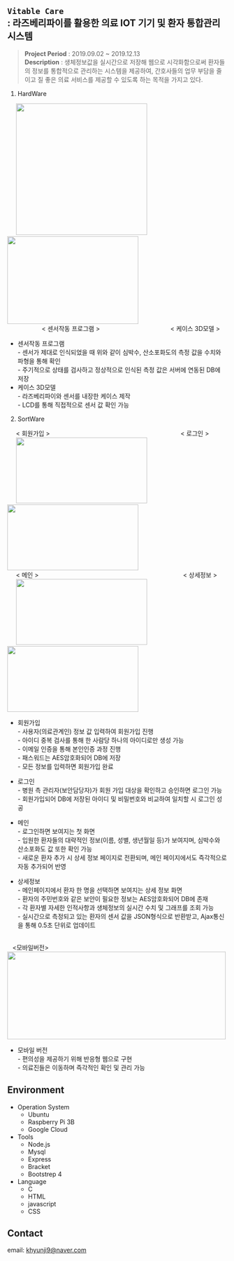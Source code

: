 ## `Vitable Care`<br>: 라즈베리파이를 활용한 의료 IOT 기기 및 환자 통합관리 시스템
> **Project Period** : 2019.09.02 ~ 2019.12.13   
> **Description** : 생체정보값을 실시간으로 저장해 웹으로 시각화함으로써 환자들의 정보를 통합적으로 관리하는 시스템을 제공하여, 간호사들의 업무 부담을 줄이고 질 좋은 의료 서비스를 제공할 수 있도록 하는 목적을 가지고 있다.  

1. HardWare   
 
&nbsp;&nbsp;&nbsp;&nbsp;
<img src="https://user-images.githubusercontent.com/50947775/165087907-931d2bcb-88f0-454c-9978-6bc31d13d353.png" width="300" height="300">
&nbsp;&nbsp;&nbsp;&nbsp;
<img src="https://user-images.githubusercontent.com/50947775/165088102-10ad3436-0311-4427-8e8a-57784ee9f3c4.png" width="300" height="200">   
&nbsp;&nbsp;&nbsp;&nbsp;&nbsp;&nbsp;&nbsp;&nbsp;&nbsp;&nbsp;&nbsp;&nbsp;&nbsp;&nbsp;&nbsp;&nbsp;&nbsp;&nbsp;&nbsp; < 센서작동 프로그램 >
&nbsp;&nbsp;&nbsp;&nbsp;&nbsp;&nbsp;&nbsp;&nbsp;&nbsp;&nbsp;&nbsp;&nbsp;&nbsp;&nbsp;&nbsp;&nbsp;&nbsp;&nbsp;&nbsp;&nbsp;&nbsp;&nbsp;&nbsp;&nbsp;&nbsp;&nbsp;&nbsp;&nbsp;&nbsp;&nbsp;&nbsp;&nbsp;&nbsp;&nbsp;&nbsp;&nbsp;&nbsp;&nbsp;&nbsp; < 케이스 3D모델 >  

* 센서작동 프로그램   
&#45; 센서가 제대로 인식되었을 때 위와 같이 심박수, 산소포화도의 측정 값을 수치와 파형을 통해 확인   
&#45; 주기적으로 상태를 검사하고 정상적으로 인식된 측정 값은 서버에 연동된 DB에 저장   
* 케이스 3D모델   
&#45; 라즈베리파이와 센서를 내장한 케이스 제작   
&#45; LCD를 통해 직접적으로 센서 값 확인 가능   

2. SortWare   

&nbsp;&nbsp;&nbsp;&nbsp; < 회원가입 >
&nbsp;&nbsp;&nbsp;&nbsp;&nbsp;&nbsp;&nbsp;&nbsp;&nbsp;&nbsp;&nbsp;&nbsp;&nbsp;&nbsp;&nbsp;&nbsp;&nbsp;&nbsp;&nbsp;&nbsp;&nbsp;&nbsp;&nbsp;&nbsp;&nbsp;&nbsp;&nbsp;&nbsp;&nbsp;&nbsp;&nbsp;&nbsp;&nbsp;&nbsp;&nbsp;&nbsp;&nbsp;&nbsp;&nbsp;&nbsp;&nbsp;&nbsp;&nbsp;&nbsp;&nbsp;&nbsp;&nbsp;&nbsp;&nbsp;&nbsp;&nbsp;&nbsp;&nbsp;&nbsp;&nbsp;&nbsp;&nbsp;&nbsp;&nbsp;&nbsp;&nbsp;&nbsp;&nbsp;&nbsp;&nbsp;&nbsp;&nbsp;&nbsp;&nbsp;&nbsp;&nbsp;&nbsp;&nbsp;&nbsp; < 로그인 >   
&nbsp;&nbsp;&nbsp;&nbsp;
<img src="https://user-images.githubusercontent.com/50947775/165086014-ccdf660b-b37e-4551-aa85-1d84b94031a8.png" width="300" height="150">
&nbsp;&nbsp;&nbsp;&nbsp;
<img src="https://user-images.githubusercontent.com/50947775/165086104-12482743-d2b3-4e6c-85c6-99b3c4df332b.png" width="300" height="150">   
&nbsp;&nbsp;&nbsp;&nbsp; < 메인 >
&nbsp;&nbsp;&nbsp;&nbsp;&nbsp;&nbsp;&nbsp;&nbsp;&nbsp;&nbsp;&nbsp;&nbsp;&nbsp;&nbsp;&nbsp;&nbsp;&nbsp;&nbsp;&nbsp;&nbsp;&nbsp;&nbsp;&nbsp;&nbsp;&nbsp;&nbsp;&nbsp;&nbsp;&nbsp;&nbsp;&nbsp;&nbsp;&nbsp;&nbsp;&nbsp;&nbsp;&nbsp;&nbsp;&nbsp;&nbsp;&nbsp;&nbsp;&nbsp;&nbsp;&nbsp;&nbsp;&nbsp;&nbsp;&nbsp;&nbsp;&nbsp;&nbsp;&nbsp;&nbsp;&nbsp;&nbsp;&nbsp;&nbsp;&nbsp;&nbsp;&nbsp;&nbsp;&nbsp;&nbsp;&nbsp;&nbsp;&nbsp;&nbsp;&nbsp;&nbsp;&nbsp;&nbsp;&nbsp;&nbsp;&nbsp;&nbsp;&nbsp;&nbsp;&nbsp;&nbsp;&nbsp;&nbsp; < 상세정보 >   
&nbsp;&nbsp;&nbsp;&nbsp;
<img src="https://user-images.githubusercontent.com/50947775/165078589-37bb0706-2700-4397-b223-fa7c5f2b74d5.png" width="300" height="150">
&nbsp;&nbsp;&nbsp;&nbsp;
<img src="https://user-images.githubusercontent.com/50947775/165085561-8d5e9fcd-9a6c-41b7-b4fb-42d507e559e2.png" width="300" height="150">   

* 회원가입   
&#45; 사용자(의료관계인) 정보 값 입력하여 회원가입 진행   
&#45; 아이디 중복 검사를 통해 한 사람당 하나의 아이디로만 생성 가능   
&#45; 이메일 인증을 통해 본인인증 과정 진행   
&#45; 패스워드는 AES암호화되어 DB에 저장   
&#45; 모든 정보를 입력하면 회원가입 완료   

* 로그인   
&#45; 병원 측 관리자(보안담당자)가 회원 가입 대상을 확인하고 승인하면 로그인 가능   
&#45; 회원가입되어 DB에 저장된 아이디 및 비밀번호와 비교하여 일치할 시 로그인 성공   

* 메인   
&#45; 로그인하면 보여지는 첫 화면   
&#45; 입원한 환자들의 대략적인 정보(이름, 성별, 생년월일 등)가 보여지며, 심박수와 산소포화도 값 또한 확인 가능   
&#45; 새로운 환자 추가 시 상세 정보 페이지로 전환되며, 메인 페이지에서도 즉각적으로 자동 추가되어 반영   

* 상세정보   
&#45; 메인페이지에서 환자 한 명을 선택하면 보여지는 상세 정보 화면   
&#45; 환자의 주민번호와 같은 보안이 필요한 정보는 AES암호화되어 DB에 존재   
&#45; 각 환자별 자세한 인적사항과 생체정보의 실시간 수치 및 그래프를 조회 가능   
&#45; 실시간으로 측정되고 있는 환자의 센서 값을 JSON형식으로 반환받고, Ajax통신을 통해 0.5초 단위로 업데이트

<br>
&nbsp;&nbsp; <모바일버전>   
<img src="https://user-images.githubusercontent.com/50947775/165078130-620efe0f-dae9-49fe-b9d3-3603878f323f.png" width="500" height="200">

* 모바일 버전   
&#45; 편의성을 제공하기 위해 반응형 웹으로 구현   
&#45; 의료진들은 이동하며 즉각적인 확인 및 관리 가능   

## Environment   
* Operation System
  - Ubuntu
  - Raspberry Pi 3B
  - Google Cloud
* Tools
  - Node.js
  - Mysql
  - Express
  - Bracket
  - Bootstrep 4
* Language
  - C
  - HTML
  - javascript
  - CSS 

## Contact
email: khyunji9@naver.com
